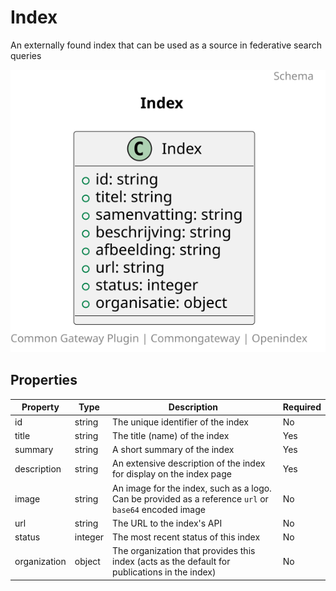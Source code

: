 # Index

An externally found index that can be used as a source in federative search queries

![Class Diagram](https://github.com/CommonGateway/OpenIndex/blob/main/docs/schema/Index.svg)

## Properties

| Property | Type | Description | Required |
|----------|------|-------------|----------|
| id | string | The unique identifier of the index | No |
| title | string | The title (name) of the index | Yes |
| summary | string | A short summary of the index | Yes |
| description | string | An extensive description of the index for display on the index page | Yes |
| image | string | An image for the index, such as a logo. Can be provided as a reference `url` or `base64` encoded image | No |
| url | string | The URL to the index's API | No |
| status | integer | The most recent status of this index | No |
| organization | object | The organization that provides this index (acts as the default for publications in the index) | No |
